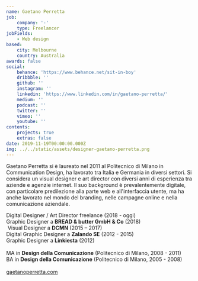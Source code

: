 ```yaml
---
name: Gaetano Perretta
job:
    company: '-'
    type: Freelancer
jobFields:
    - Web design
based:
    city: Melbourne
    country: Australia
awards: false
social:
    behance: 'https://www.behance.net/sit-in-boy'
    dribbble: ''
    github: ''
    instagram: ''
    linkedin: 'https://www.linkedin.com/in/gaetano-perretta/'
    medium: ''
    podcast: ''
    twitter: ''
    vimeo: ''
    youtube: ''
contents:
    projects: true
    extras: false
date: 2019-11-19T00:00:00.000Z
img: ../../static/assets/designer-gaetano-perretta.png
---
```


Gaetano Perretta si è laureato nel 2011 al Politecnico di Milano in Communication Design, ha lavorato tra Italia e Germania in diversi settori. Si considera un visual designer e art director con diversi anni di esperienza tra aziende e agenzie internet. Il suo background è prevalentemente digitale, con particolare predilezione alla parte web e all'interfaccia utente, ma ha anche lavorato nel mondo del branding, nelle campagne online e nella comunicazione aziendale.

Digital Designer / Art Director freelance (2018 - oggi)  
Graphic Designer a **BREAD & butter GmbH & Co** (2018)  
 Visual Designer a **DCMN** (2015 – 2017)  
Digital Graphic Designer a **Zalando SE** (2012 - 2015)  
Graphic Designer a **Linkiesta** (2012)<br><br>
MA in **Design della Comunicazione** (Politecnico di Milano, 2008 - 2011)  
BA in **Design della Comunicazione** (Politecnico di Milano, 2005 - 2008)<br><br>
[gaetanoperretta.com](https://www.gaetanoperretta.com/)
